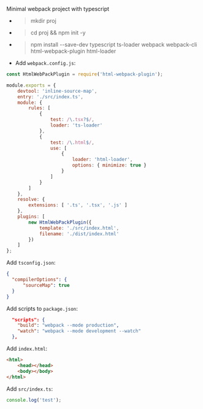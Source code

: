 Minimal webpack project with typescript

- >mkdir proj
- >cd proj && npm init -y
- >npm install --save-dev typescript ts-loader webpack webpack-cli html-webpack-plugin html-loader
- Add `webpack.config.js`:

```javascript
const HtmlWebPackPlugin = require('html-webpack-plugin');

module.exports = {
    devtool: 'inline-source-map',
    entry: './src/index.ts',
    module: {
        rules: [
            {
                test: /\.tsx?$/,
                loader: 'ts-loader'
            },
            {
                test: /\.html$/,
                use: [
                    {
                        loader: 'html-loader',
                        options: { minimize: true }
                    }
                ]
            }
        ]
    },
    resolve: {
        extensions: [ '.ts', '.tsx', '.js' ]
    },
    plugins: [
        new HtmlWebPackPlugin({
            template: './src/index.html',
            filename: './dist/index.html'
        })
    ]
};
```

Add `tsconfig.json`:

```json
{
  "compilerOptions": {
      "sourceMap": true
  }
}
```

Add scripts to `package.json`:
```json
  "scripts": {
    "build": "webpack --mode production",
    "watch": "webpack --mode development --watch"
  },
```

Add `index.html`:

```html
<html>
    <head></head>
    <body></body>
</html>
```

Add `src/index.ts`:

```typescript
console.log('test');
```
